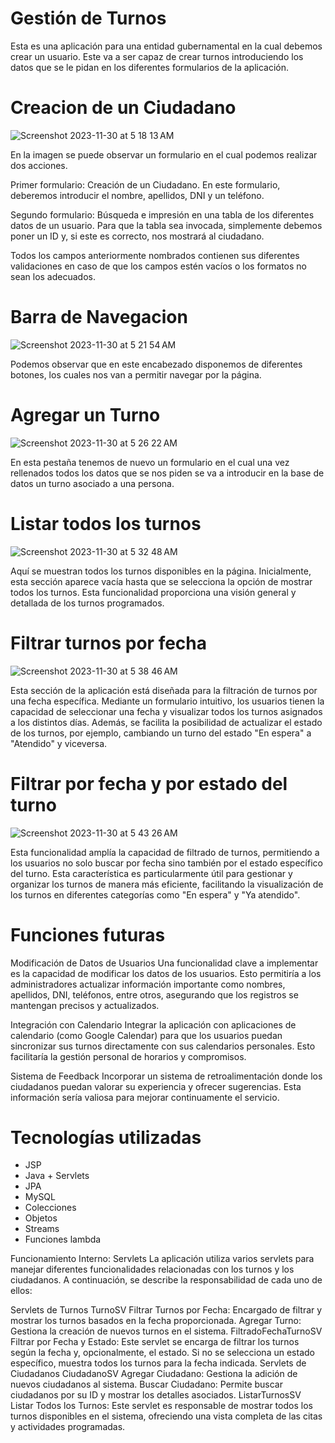 # Gestión de Turnos

Esta es una aplicación para una entidad gubernamental en la cual debemos crear un usuario. Este va a ser capaz de crear turnos introduciendo los datos que se le pidan en los diferentes formularios de la aplicación.

# Creacion de un Ciudadano

![Screenshot 2023-11-30 at 5 18 13 AM](https://github.com/dmillanlpez/deMillanDiego_pruebatec2/assets/97486464/2f11fdba-c7d5-460b-aa33-e78e42ee5f2f)

En la imagen se puede observar un formulario en el cual podemos realizar dos acciones.

Primer formulario: Creación de un Ciudadano. En este formulario, deberemos introducir el nombre, apellidos, DNI y un teléfono.

Segundo formulario: Búsqueda e impresión en una tabla de los diferentes datos de un usuario. Para que la tabla sea invocada, simplemente debemos poner un ID y, si este es correcto, nos mostrará al ciudadano.

Todos los campos anteriormente nombrados contienen sus diferentes validaciones en caso de que los campos estén vacíos o los formatos no sean los adecuados.

# Barra de Navegacion

![Screenshot 2023-11-30 at 5 21 54 AM](https://github.com/dmillanlpez/deMillanDiego_pruebatec2/assets/97486464/33962f2f-dc4d-42a5-841b-bed7ee51428d)

Podemos observar que en este encabezado disponemos de diferentes botones, los cuales nos van a permitir navegar por la página.

# Agregar un Turno

![Screenshot 2023-11-30 at 5 26 22 AM](https://github.com/dmillanlpez/deMillanDiego_pruebatec2/assets/97486464/d464804f-2aff-4537-b48a-1f323a98b9e7)

En esta pestaña tenemos de nuevo un formulario en el cual una vez rellenados todos los datos que se nos piden se va a introducir en la base de datos un turno asociado a una persona.

# Listar todos los turnos

![Screenshot 2023-11-30 at 5 32 48 AM](https://github.com/dmillanlpez/deMillanDiego_pruebatec2/assets/97486464/383c0f58-ac96-422a-a63f-765fda3ede82)

Aquí se muestran todos los turnos disponibles en la página. Inicialmente, esta sección aparece vacía hasta que se selecciona la opción de mostrar todos los turnos. Esta funcionalidad proporciona una visión general y detallada de los turnos programados.

# Filtrar turnos por fecha

![Screenshot 2023-11-30 at 5 38 46 AM](https://github.com/dmillanlpez/deMillanDiego_pruebatec2/assets/97486464/80432029-e19d-4a4b-b453-9984ae8b1229)

Esta sección de la aplicación está diseñada para la filtración de turnos por una fecha específica. Mediante un formulario intuitivo, los usuarios tienen la capacidad de seleccionar una fecha y visualizar todos los turnos asignados a los distintos días. Además, se facilita la posibilidad de actualizar el estado de los turnos, por ejemplo, cambiando un turno del estado "En espera" a "Atendido" y viceversa. 

# Filtrar por fecha y por estado del turno

![Screenshot 2023-11-30 at 5 43 26 AM](https://github.com/dmillanlpez/deMillanDiego_pruebatec2/assets/97486464/5aa43f79-2643-4c13-b80a-dd7ee3e148d7)

Esta funcionalidad amplía la capacidad de filtrado de turnos, permitiendo a los usuarios no solo buscar por fecha sino también por el estado específico del turno. Esta característica es particularmente útil para gestionar y organizar los turnos de manera más eficiente, facilitando la visualización de los turnos en diferentes categorías como "En espera" y "Ya atendido". 

# Funciones futuras 

Modificación de Datos de Usuarios
Una funcionalidad clave a implementar es la capacidad de modificar los datos de los usuarios. Esto permitiría a los administradores actualizar información importante como nombres, apellidos, DNI, teléfonos, entre otros, asegurando que los registros se mantengan precisos y actualizados.

Integración con Calendario
Integrar la aplicación con aplicaciones de calendario (como Google Calendar) para que los usuarios puedan sincronizar sus turnos directamente con sus calendarios personales. Esto facilitaría la gestión personal de horarios y compromisos.

Sistema de Feedback
Incorporar un sistema de retroalimentación donde los ciudadanos puedan valorar su experiencia y ofrecer sugerencias. Esta información sería valiosa para mejorar continuamente el servicio.

# Tecnologías utilizadas

- JSP
- Java + Servlets
- JPA
- MySQL
- Colecciones
- Objetos
- Streams
- Funciones lambda

Funcionamiento Interno: Servlets
La aplicación utiliza varios servlets para manejar diferentes funcionalidades relacionadas con los turnos y los ciudadanos. A continuación, se describe la responsabilidad de cada uno de ellos:

Servlets de Turnos
TurnoSV
Filtrar Turnos por Fecha: Encargado de filtrar y mostrar los turnos basados en la fecha proporcionada.
Agregar Turno: Gestiona la creación de nuevos turnos en el sistema.
FiltradoFechaTurnoSV
Filtrar por Fecha y Estado: Este servlet se encarga de filtrar los turnos según la fecha y, opcionalmente, el estado. Si no se selecciona un estado específico, muestra todos los turnos para la fecha indicada.
Servlets de Ciudadanos
CiudadanoSV
Agregar Ciudadano: Gestiona la adición de nuevos ciudadanos al sistema.
Buscar Ciudadano: Permite buscar ciudadanos por su ID y mostrar los detalles asociados.
ListarTurnosSV
Listar Todos los Turnos: Este servlet es responsable de mostrar todos los turnos disponibles en el sistema, ofreciendo una vista completa de las citas y actividades programadas.
